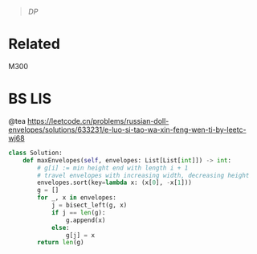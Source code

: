 > *DP*

# Related
M300

# BS LIS
@tea
https://leetcode.cn/problems/russian-doll-envelopes/solutions/633231/e-luo-si-tao-wa-xin-feng-wen-ti-by-leetc-wj68
```python
class Solution:
    def maxEnvelopes(self, envelopes: List[List[int]]) -> int:
        # g[i] := min height end with length i + 1
        # travel envelopes with increasing width, decreasing height
        envelopes.sort(key=lambda x: (x[0], -x[1]))
        g = []
        for _, x in envelopes:
            j = bisect_left(g, x)
            if j == len(g):
                g.append(x)
            else:
                g[j] = x
        return len(g)

```